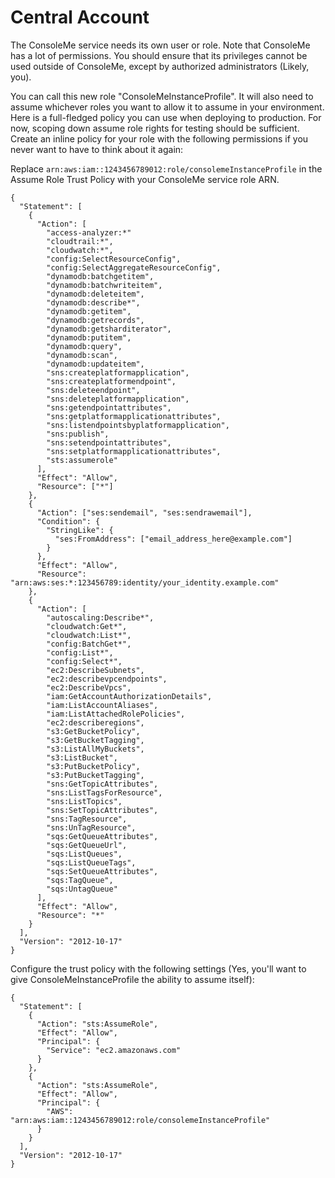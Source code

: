 # Central Account

The ConsoleMe service needs its own user or role. Note that ConsoleMe has a lot of permissions. You should ensure that its privileges cannot be used outside of ConsoleMe, except by authorized administrators \(Likely, you\).

You can call this new role "ConsoleMeInstanceProfile". It will also need to assume whichever roles you want to allow it to assume in your environment. Here is a full-fledged policy you can use when deploying to production. For now, scoping down assume role rights for testing should be sufficient. Create an inline policy for your role with the following permissions if you never want to have to think about it again:

Replace `arn:aws:iam::1243456789012:role/consolemeInstanceProfile` in the Assume Role Trust Policy with your ConsoleMe service role ARN.

```text
{
  "Statement": [
    {
      "Action": [
        "access-analyzer:*"
        "cloudtrail:*",
        "cloudwatch:*",
        "config:SelectResourceConfig",
        "config:SelectAggregateResourceConfig",
        "dynamodb:batchgetitem",
        "dynamodb:batchwriteitem",
        "dynamodb:deleteitem",
        "dynamodb:describe*",
        "dynamodb:getitem",
        "dynamodb:getrecords",
        "dynamodb:getsharditerator",
        "dynamodb:putitem",
        "dynamodb:query",
        "dynamodb:scan",
        "dynamodb:updateitem",
        "sns:createplatformapplication",
        "sns:createplatformendpoint",
        "sns:deleteendpoint",
        "sns:deleteplatformapplication",
        "sns:getendpointattributes",
        "sns:getplatformapplicationattributes",
        "sns:listendpointsbyplatformapplication",
        "sns:publish",
        "sns:setendpointattributes",
        "sns:setplatformapplicationattributes",
        "sts:assumerole"
      ],
      "Effect": "Allow",
      "Resource": ["*"]
    },
    {
      "Action": ["ses:sendemail", "ses:sendrawemail"],
      "Condition": {
        "StringLike": {
          "ses:FromAddress": ["email_address_here@example.com"]
        }
      },
      "Effect": "Allow",
      "Resource": "arn:aws:ses:*:123456789:identity/your_identity.example.com"
    },
    {
      "Action": [
        "autoscaling:Describe*",
        "cloudwatch:Get*",
        "cloudwatch:List*",
        "config:BatchGet*",
        "config:List*",
        "config:Select*",
        "ec2:DescribeSubnets",
        "ec2:describevpcendpoints",
        "ec2:DescribeVpcs",
        "iam:GetAccountAuthorizationDetails",
        "iam:ListAccountAliases",
        "iam:ListAttachedRolePolicies",
        "ec2:describeregions",
        "s3:GetBucketPolicy",
        "s3:GetBucketTagging",
        "s3:ListAllMyBuckets",
        "s3:ListBucket",
        "s3:PutBucketPolicy",
        "s3:PutBucketTagging",
        "sns:GetTopicAttributes",
        "sns:ListTagsForResource",
        "sns:ListTopics",
        "sns:SetTopicAttributes",
        "sns:TagResource",
        "sns:UnTagResource",
        "sqs:GetQueueAttributes",
        "sqs:GetQueueUrl",
        "sqs:ListQueues",
        "sqs:ListQueueTags",
        "sqs:SetQueueAttributes",
        "sqs:TagQueue",
        "sqs:UntagQueue"
      ],
      "Effect": "Allow",
      "Resource": "*"
    }
  ],
  "Version": "2012-10-17"
}
```

Configure the trust policy with the following settings \(Yes, you'll want to give ConsoleMeInstanceProfile the ability to assume itself\):

```text
{
  "Statement": [
    {
      "Action": "sts:AssumeRole",
      "Effect": "Allow",
      "Principal": {
        "Service": "ec2.amazonaws.com"
      }
    },
    {
      "Action": "sts:AssumeRole",
      "Effect": "Allow",
      "Principal": {
        "AWS": "arn:aws:iam::1243456789012:role/consolemeInstanceProfile"
      }
    }
  ],
  "Version": "2012-10-17"
}
```

